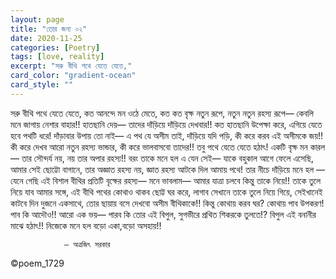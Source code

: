 ```yaml
---
layout: page
title: "তোর জন্য ০২"
date: 2020-11-25
categories: [Poetry]
tags: [love, reality]
excerpt: "সরু বীথি পথে যেতে যেতে,"
card_color: "gradient-ocean"
card_style: ""
---
```


<div class="poem-verse">
সরু বীথি পথে যেতে যেতে,
কত আনন্দে মন ওঠে মেতে,
কত কত বৃক্ষ নতুন রূপে,
নতুন নতুন রহস্য রূপে—
কেবলি মনে জাগায় নেশার বাহার!!
হাতছানি দেয়— তাদের
দাঁড়িয়ে দাঁড়িয়ে দেখবার!!
কত হাতছানি উপেক্ষা করে,
এগিয়ে যেতে হবে পথটি ধরে!
দাঁড়াবার উপায় তো নাই—
এ পথ যে অসীম তাই,
দাঁড়িয়ে যদি পড়ি, 
কী করে করব এই অসীমকে জয়!!
কী করে দেখব আরো নতুন রহস্য ভান্ডার,
কী করে ভালবাসবো তাদের!!
তবু পথে যেতে যেতে হঠাৎ!
একটি বৃক্ষ মন কারল —
তার সৌন্দর্য নয়, নয় তার অপার রহস্য!!
বরং তাকে মনে হল এ যেন সেই—
যাকে বহুকাল আগে ফেলে এসেছি, 
আমার সেই ছোট্টো বাগানে,
তার অজ্ঞাত রহস্য নয়, 
জ্ঞাত রহস্য আটকে দিল আমায় পথে!
তার নীচে দাঁড়িয়ে মনে হল —
যেনে গেছি এই বিশাল বীথির প্রতিটি বৃক্ষের রহস্য—
মনে ভাবলাম—
 আমার যাত্রা চলবে কিন্তু তাকে নিয়ে!!
তাকে তুলে নিয়ে যাব আমার সঙ্গে,
এই বীথি পথের কোথাও থাকব ছোট্ট ঘর করে,
লাগাব সেখানে তাকে তুলে নিয়ে গিয়ে,
সেইখানেই কাটবে দিন দুজনে একসাথে,
তোর ছায়ায় বসে দেখবো অসীম বীথিকাকে!!
কিন্তু কোথায় করব ঘর? কোথায় পাব উপকরণ! 
পাব কি আদৌও!!
আরো এক ভয়—
পারব কি তোর এই বিপুল,
সুগভীরে প্রথিত শিকরকে তুলতে!?
বিপুল এই বনানীর মাঝে হঠাৎ!!
নিজেকে মনে হল বড়ো একা,বড়ো অসহায়!!
                        


                — অত্রজিৎ সরকার
©poem_1729
</div>